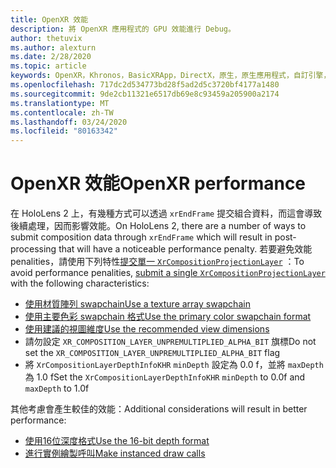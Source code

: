 ```yaml
---
title: OpenXR 效能
description: 將 OpenXR 應用程式的 GPU 效能進行 Debug。
author: thetuvix
ms.author: alexturn
ms.date: 2/28/2020
ms.topic: article
keywords: OpenXR，Khronos，BasicXRApp，DirectX，原生，原生應用程式，自訂引擎，中介軟體，效能，優化，GPU 偵錯工具，RenderDoc，PIX
ms.openlocfilehash: 717dc2d534773bd28f5ad2d5c3720bf4177a1480
ms.sourcegitcommit: 9de2cb11321e6517db69e8c93459a205900a2174
ms.translationtype: MT
ms.contentlocale: zh-TW
ms.lasthandoff: 03/24/2020
ms.locfileid: "80163342"
---
```

# <a name="openxr-performance"></a><span data-ttu-id="622d4-104">OpenXR 效能</span><span class="sxs-lookup"><span data-stu-id="622d4-104">OpenXR performance</span></span>

<span data-ttu-id="622d4-105">在 HoloLens 2 上，有幾種方式可以透過 `xrEndFrame` 提交組合資料，而這會導致後續處理，因而影響效能。</span><span class="sxs-lookup"><span data-stu-id="622d4-105">On HoloLens 2, there are a number of ways to submit composition data through `xrEndFrame` which will result in post-processing that will have a noticeable performance penalty.</span></span>
<span data-ttu-id="622d4-106">若要避免效能 penalities，請使用下列特性[提交單一 `XrCompositionProjectionLayer`](openxr-best-practices.md#use-a-single-projection-layer) ：</span><span class="sxs-lookup"><span data-stu-id="622d4-106">To avoid performance penalities, [submit a single `XrCompositionProjectionLayer`](openxr-best-practices.md#use-a-single-projection-layer) with the following characteristics:</span></span>
* [<span data-ttu-id="622d4-107">使用材質陣列 swapchain</span><span class="sxs-lookup"><span data-stu-id="622d4-107">Use a texture array swapchain</span></span>](openxr-best-practices.md#render-with-texture-array-and-vprt)
* [<span data-ttu-id="622d4-108">使用主要色彩 swapchain 格式</span><span class="sxs-lookup"><span data-stu-id="622d4-108">Use the primary color swapchain format</span></span>](openxr-best-practices.md#select-a-swapchain-format)
* [<span data-ttu-id="622d4-109">使用建議的視圖維度</span><span class="sxs-lookup"><span data-stu-id="622d4-109">Use the recommended view dimensions</span></span>](openxr-best-practices.md#render-with-recommended-rendering-parameters-and-frame-timing)
* <span data-ttu-id="622d4-110">請勿設定 `XR_COMPOSITION_LAYER_UNPREMULTIPLIED_ALPHA_BIT` 旗標</span><span class="sxs-lookup"><span data-stu-id="622d4-110">Do not set the `XR_COMPOSITION_LAYER_UNPREMULTIPLIED_ALPHA_BIT` flag</span></span>
* <span data-ttu-id="622d4-111">將 `XrCompositionLayerDepthInfoKHR` `minDepth` 設定為 0.0 f，並將 `maxDepth` 為 1.0 f</span><span class="sxs-lookup"><span data-stu-id="622d4-111">Set the `XrCompositionLayerDepthInfoKHR` `minDepth` to 0.0f and `maxDepth` to 1.0f</span></span>

<span data-ttu-id="622d4-112">其他考慮會產生較佳的效能：</span><span class="sxs-lookup"><span data-stu-id="622d4-112">Additional considerations will result in better performance:</span></span>
* [<span data-ttu-id="622d4-113">使用16位深度格式</span><span class="sxs-lookup"><span data-stu-id="622d4-113">Use the 16-bit depth format</span></span>](openxr-best-practices.md#choose-a-reasonable-depth-range)
* [<span data-ttu-id="622d4-114">進行實例繪製呼叫</span><span class="sxs-lookup"><span data-stu-id="622d4-114">Make instanced draw calls</span></span>](openxr-best-practices.md#render-with-texture-array-and-vprt)
